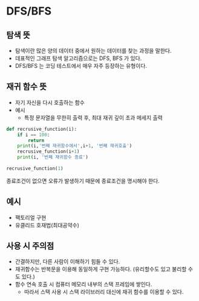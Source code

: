 # DFS/BFS

## 탐색 뜻
- 탐색이란 많은 양의 데이터 중에서 원하는 데이터를 찾는 과정을 말한다.
- 데표적인 그래프 탐색 알고리즘으로는 DFS, BFS 가 있다.
- DFS/BFS 는 코딩 테스트에서 매우 자주 등장하는 유형이다.

## 재귀 함수 뜻
- 자기 자신을 다시 호출하는 함수
- 예시
  - 특정 문자열을 무한히 출력 후, 최대 재귀 깊이 초과 메세지 출력
  
```python
def recrusive_function(i):
    if i == 100:
        return
    print(i,'번째 재귀함수에서',i+1, '번째 재귀호출')
    recrusive_function(i+1)
    print(i, '번째 재귀함수 종료')
    
recrusive_function(1)
```
종료조건이 없으면 오류가 발생하기 때문에 종료조건을 명시해야 한다.


## 예시
- 팩토리얼 구현
- 유클리드 호재법(최대공약수)

## 사용 시 주의점
- 간결하지만, 다른 사람이 이해하기 힘들 수 있다.
- 재귀함수는 반복문을 이용해 동일하게 구현 가능하다. (유리할수도 있고 불리할 수도 있다.)
- 함수 연속 호출 시 컴퓨터 메모리 내부의 스택 프레임에 쌓인다.
  - 따라서 스택 사용 시 스택 라이브러리 대신에 재귀 함수를 이용할 수 있다.